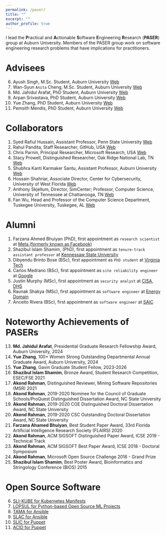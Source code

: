```yaml
---
permalink: /paser/
title: ""
excerpt: ""
author_profile: true
---
```


I lead the **P**ractical and **A**ctionable **S**oftware **E**ngineering **R**esearch (**PASER**) group at Auburn University. Members of the PASER group work on software engineering research problems that have implications for practitioners. 


Advisees
======
6. Ayush Singh, M.Sc. Student, Auburn University [Web]()
5. Wan-Syun `Anita` Cheng, M.Sc. Student, Auburn University [Web]()
4. Md. Jahidul Arafat, PhD Student, Auburn University [Web]()
3. Arpan Srivastava, PhD Student, Auburn University [Web]()
2. Yue Zhang, PhD Student, Auburn University [Web]()
1. Pemsith Mendis, PhD Student, Auburn University [Web](https://pemsithmendis.com/)



Collaborators
======
1. Syed Rafiul Hussain, Assistant Professor, Penn State University [Web](https://syed-rafiul-hussain.github.io/)
2. Rahul Pandita, Staff Researcher, GitHub, USA [Web](http://rahulpandita.me/)
3. Chris Parnin, Principal Researcher, Microsoft Research, USA [Web](https://www.microsoft.com/en-us/research/people/chrisparnin/)
4. Stacy Prowell, Distinguished Researcher, Oak Ridge National Lab, TN [Web](https://www.ornl.gov/staff-profile/stacy-j-prowell)
5. Shubhra Kanti Karmaker Santu, Assistant Professor, Auburn University [Web](https://karmake2.github.io/)
6. Hossain Shahriar, Associate Director, Center for Cybersecurity, University of West Florida [Web](https://scholar.google.com/citations?user=Nl3_svsAAAAJ&hl=en)
7. Anthony Skjellum, Director, SimCenter; Professor, Computer Science, University of Tennessee at Chattanooga, TN [Web](https://scholar.google.com/citations?user=j74j55gAAAAJ&hl=en)
8. Fan Wu, Head and Professor of the Computer Science Department, Tuskegee University, Tuskegee, AL [Web](https://www.tuskegee.edu/programs-courses/colleges-schools/cbis/computer-science/computer-science-faculty-staff/wu-fan-phd)

Alumni
======
1. Farzana Ahmed Bhuiyan (PhD), first appointment as `research scientist` at [Meta (formerly known as Facebook)](https://facebook.com)
2. Shazibul Islam Shamim, (PhD), first appointment as `tenure-track assistant professor` at [Kennessaw State University](https://scholar.google.com/citations?user=DkM2G5cAAAAJ&hl=en)
2. Dibyendu Brinto Bose (BSc), first appointment as `PhD student` at [Virginia Tech](https://cs.vt.edu/)
3. Carlos Medrano (BSc), first appointment as `site reliability engineer` at [Google](https://sre.google/)
4. Justin Murphy (MSc), first appointment as `security analyst` at [CISA, DHS](https://www.cisa.gov/)
5. Raunak Shakya (MSc), first appointment as `software engineer` at [Energy Domain](https://energydomain.com/)
6. Anceito Rivera (BSc), first appointment as `software engineer` at [SAIC](https://www.saic.com/)


Noteworthy Achievements of PASERs 
======
13. **Md. Jahidul Arafat**, Presidential Graduate Research Fellowship Award, Auburn University, 2024 
12. **Yue Zhang**, 100+ Women Strong Outstanding Departmental Annual Graduate Award, Auburn University, 2024 
11. **Yue Zhang**, Gavin Graduate Student Fellow, 2023-2026 
10. **Shazibul Islam Shamim**, Bronze Award, Student Research Competition, ESEC/FSE 2021 
9. **Akond Rahman**, Distinguished Reviewer, Mining Software Repositories (MSR) 2021
8. **Akond Rahman**, 2019-2020 Nominee for the Council of Graduate Schools/ProQuest Distinguished Dissertation Award, NC State University
7. **Akond Rahman**, 2019-2020 COE Distinguished Doctoral Dissertation Award, NC State University
6. **Akond Rahman**, 2019-2020 CSC Outstanding Doctoral Dissertation Award, NC State University
5. **Farzana Ahamed Bhuiyan**, Best Student Paper Award, 33rd Florida Artificial Intelligence Research Society (FLAIRS) 2020 
4. **Akond Rahman**, ACM SIGSOFT Distinguished Paper Award, ICSE 2019 - Technical Track
3. **Akond Rahman**, ACM SIGSOFT Best Paper Award, ICSE 2018 - Doctoral Symposium
2. **Akond Rahman**, Microsoft Open Source Challenge 2016 - Grand Prize
1. **Shazibul Islam Shamim**, Best Poster Award, Bioinformatics and Stringology Conference (BIOS) 2015 


Open Source Software
======
6. [SLI-KUBE for Kubernetes Manifests](https://github.com/paser-group/KubeSec) 
5. [LOPSUL for Python-based Open Source ML Projects](https://github.com/paser-group/MLForensics) 
4. [TAMA for Ansible](https://hub.docker.com/r/talismanic/tama)
3. [SLAC for Ansible](https://hub.docker.com/r/akondrahman/slic_ansible)
2. [SLIC for Puppet](https://hub.docker.com/r/akondrahman/ruby_for_sp)
1. [ACID for Puppet](https://hub.docker.com/r/akondrahman/acid-puppet)
